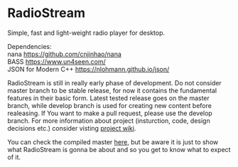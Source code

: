 # RadioStream
Simple, fast and light-weight radio player for desktop.

Dependencies:  
nana https://github.com/cnjinhao/nana  
BASS https://www.un4seen.com/  
JSON for Modern C++ https://nlohmann.github.io/json/  

RadioStream is still in really early phase of development. Do not consider master branch to be stable release, for now it contains the fundamental features in their basic form. Latest tested release goes on the master branch, while develop branch is used for creating new content before realeasing. If You want to make a pull request, please use the develop branch. For more information about project (insturction, code, design decisions etc.) consider visting [project wiki](https://github.com/JenioPY/RadioStream/wiki).

You can check the compiled master [here](https://ufile.io/m6b2f), but be aware it is just to show what RadioStream is gonna be about and so you get to know what to expect of it.
